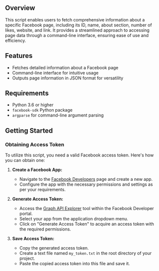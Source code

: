 ## Overview
This script enables users to fetch comprehensive information about a specific Facebook page, including its ID, name, about section, number of likes, website, and link. It provides a streamlined approach to accessing page data through a command-line interface, ensuring ease of use and efficiency.

## Features
- Fetches detailed information about a Facebook page
- Command-line interface for intuitive usage
- Outputs page information in JSON format for versatility

## Requirements
- Python 3.6 or higher
- `facebook-sdk` Python package
- `argparse` for command-line argument parsing

## Getting Started

### Obtaining Access Token
To utilize this script, you need a valid Facebook access token. Here's how you can obtain one:

1. **Create a Facebook App:**
   - Navigate to the [Facebook Developers](https://developers.facebook.com/apps/creation/) page and create a new app.
   - Configure the app with the necessary permissions and settings as per your requirements.

2. **Generate Access Token:**
   - Access the [Graph API Explorer](https://developers.facebook.com/tools/explorer/) tool within the Facebook Developer portal.
   - Select your app from the application dropdown menu.
   - Click on "Generate Access Token" to acquire an access token with the required permissions.

3. **Save Access Token:**
   - Copy the generated access token.
   - Create a text file named `my_token.txt` in the root directory of your project.
   - Paste the copied access token into this file and save it.

